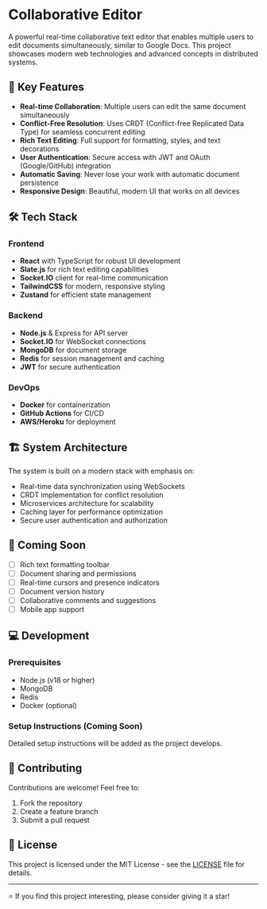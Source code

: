 # Collaborative Editor

A powerful real-time collaborative text editor that enables multiple users to edit documents simultaneously, similar to Google Docs. This project showcases modern web technologies and advanced concepts in distributed systems.

## 🌟 Key Features

- **Real-time Collaboration**: Multiple users can edit the same document simultaneously
- **Conflict-Free Resolution**: Uses CRDT (Conflict-free Replicated Data Type) for seamless concurrent editing
- **Rich Text Editing**: Full support for formatting, styles, and text decorations
- **User Authentication**: Secure access with JWT and OAuth (Google/GitHub) integration
- **Automatic Saving**: Never lose your work with automatic document persistence
- **Responsive Design**: Beautiful, modern UI that works on all devices

## 🛠️ Tech Stack

### Frontend
- **React** with TypeScript for robust UI development
- **Slate.js** for rich text editing capabilities
- **Socket.IO** client for real-time communication
- **TailwindCSS** for modern, responsive styling
- **Zustand** for efficient state management

### Backend
- **Node.js** & Express for API server
- **Socket.IO** for WebSocket connections
- **MongoDB** for document storage
- **Redis** for session management and caching
- **JWT** for secure authentication

### DevOps
- **Docker** for containerization
- **GitHub Actions** for CI/CD
- **AWS/Heroku** for deployment

## 🏗️ System Architecture

The system is built on a modern stack with emphasis on:
- Real-time data synchronization using WebSockets
- CRDT implementation for conflict resolution
- Microservices architecture for scalability
- Caching layer for performance optimization
- Secure user authentication and authorization

## 🚀 Coming Soon

- [ ] Rich text formatting toolbar
- [ ] Document sharing and permissions
- [ ] Real-time cursors and presence indicators
- [ ] Document version history
- [ ] Collaborative comments and suggestions
- [ ] Mobile app support

## 💻 Development

### Prerequisites
- Node.js (v18 or higher)
- MongoDB
- Redis
- Docker (optional)

### Setup Instructions (Coming Soon)
Detailed setup instructions will be added as the project develops.

## 🤝 Contributing

Contributions are welcome! Feel free to:
1. Fork the repository
2. Create a feature branch
3. Submit a pull request

## 📝 License

This project is licensed under the MIT License - see the [LICENSE](LICENSE) file for details.

---
⭐ If you find this project interesting, please consider giving it a star! 